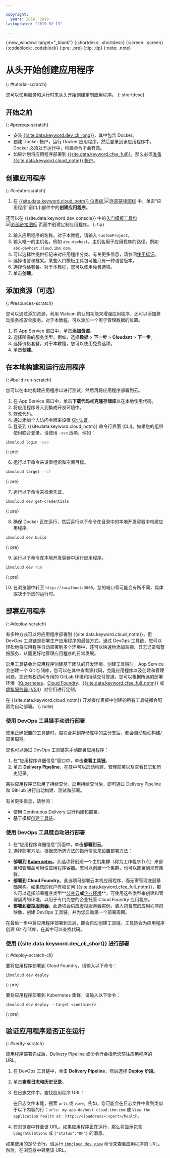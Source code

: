 ```yaml
---

copyright:
  years: 2016, 2019
lastupdated: "2019-02-13"

---
```


{:new_window: target="_blank"}
{:shortdesc: .shortdesc}
{:screen: .screen}
{:codeblock: .codeblock}
{:pre: .pre}
{:tip: .tip}
{:note: .note}

# 从头开始创建应用程序
{: #tutorial-scratch}

您可以使用服务和运行时来从头开始创建定制应用程序。
{: shortdesc}

## 开始之前
{: #prereqs-scratch}

* 安装 [{{site.data.keyword.dev_cli_long}}](/docs/cli/index.html#overview)，其中包含 Docker。 
* 创建 Docker 帐户，运行 Docker 应用程序，然后登录到该应用程序中。Docker 必须处于运行中，构建命令才会有效。
* 如果计划将应用程序部署到 [{{site.data.keyword.cfee_full}}](/docs/cloud-foundry/index.html#about)，那么必须[准备 {{site.data.keyword.cloud_notm}} 帐户](/docs/cloud-foundry/prepare-account.html#prepare)。

## 创建应用程序
{: #create-scratch}

1. 在 [{{site.data.keyword.cloud_notm}} 仪表板 ![外部链接图标](../../icons/launch-glyph.svg "外部链接图标")](https://cloud.ibm.com) 中，单击“应用程序”窗口小部件中的**创建应用程序**。

  还可以在 {{site.data.keyword.dev_console}} 中的[入门模板工具包 ![外部链接图标](../../icons/launch-glyph.svg "外部链接图标")](https://{DomainName}/developer/appservice/starter-kits/) 页面中创建定制应用程序。
  {: tip}

2. 输入应用程序的名称。对于本教程，请输入 `CustomProject`。
3. 输入唯一的主机名，例如 `abc-devhost`。主机名用于应用程序的路径，例如 `abc-devhost.cloud.ibm.com`。
4. 可以选择性提供标记来对应用程序分类。有关更多信息，请参阅[使用标记](/docs/resources/tagging_resources.html#tag)。
5. 选择语言和框架。某些入门模板工具包可能只有一种语言版本。
6. 选择价格套餐。对于本教程，您可以使用免费选项。
7. 单击**创建**。

## 添加资源（可选）
{: #resources-scratch}

您可以通过添加资源，利用 Watson 的认知功能来增强应用程序，还可以添加移动服务或安全服务。对于本教程，可以添加一个用于管理数据的位置。

1. 在 App Service 窗口中，单击**添加资源**。
2. 选择所需的服务类型。例如，选择**数据** > **下一步** > **Cloudant** > **下一步**。
3. 选择价格套餐。对于本教程，您可以使用免费选项。
4. 单击**创建**。

## 在本地构建和运行应用程序
{: #build-run-scratch}

您可以在本地构建应用程序以进行测试，然后再将应用程序部署到云。

1. 在 App Service 窗口中，单击**下载代码**或**克隆存储库**以在本地使用代码。
2. 将应用程序导入到集成开发环境中。
3. 修改代码。
4. 通过添加个人访问令牌来设置 [Git 认证](/docs/services/ContinuousDelivery/git_working.html#git_authentication)。
5. 登录到 {{site.data.keyword.cloud_notm}} 命令行界面 (CLI)。如果您的组织使用联合登录，请使用 `-sso` 选项，例如：

  ```bash
  ibmcloud login -sso
  ```
  {: pre}

6. 运行以下命令来设置组织和空间目标。

  ```bash
  ibmcloud target --cf
  ```
  {: pre}

7. 运行以下命令来检索凭证。

  ```bash
  ibmcloud dev get-credentials
  ```
  {: pre}

8. 确保 Docker 正在运行，然后运行以下命令在目录中的本地开发容器中构建应用程序。

  ```bash
ibmcloud dev build
```
  {: pre}

9. 运行以下命令在本地开发容器中运行应用程序。

  ```bash
ibmcloud dev run
```
  {: pre}

10. 在浏览器中转至 `http://localhost:3000`。您的端口号可能会有所不同，具体取决于所选的运行时。

## 部署应用程序
{: #deploy-scratch}

有多种方式可以将应用程序部署到 {{site.data.keyword.cloud_notm}}，但 DevOps 工具链是部署生产应用程序的最佳方式。通过 DevOps 工具链，您可以轻松地将应用程序自动部署到多个环境中，还可以快速地添加监视、日志记录和警报服务，从而更好地管理应用程序的日常发展。

启用工具链会为应用程序创建基于团队的开发环境。创建工具链时，App Service 会创建一个 Git 存储库，您可以在其中查看源代码，克隆应用程序以及创建和管理问题。您还有权访问专用的 GitLab 环境和持续交付管道。您可以根据所选的部署环境（[Kubernetes](/docs/containers/container_index.html#container_index)、[Cloud Foundry](/docs/cloud-foundry-public/about-cf.html#about-cf)、[{{site.data.keyword.cfee_full_notm}}](/docs/cloud-foundry/index.html#about) 或[虚拟服务器 (VSI)](/docs/vsi/vsi_index.html)）对它们进行定制。

在 {{site.data.keyword.cloud_notm}} 开发者仪表板中创建的所有工具链都会配置为自动部署。
{: note}

### 使用 DevOps 工具链手动进行部署

使用正确配置的工具链时，每次合并到存储库中的主分支后，都会自动启动构建/部署周期。 

您也可以通过 DevOps 工具链来手动部署应用程序：

1. 在“应用程序详细信息”窗口中，单击**查看工具链**。
2. 单击 **Delivery Pipeline**，在其中可以启动构建、管理部署以及查看日志和历史记录。

某些应用程序已启用了持续交付。启用持续交付后，即可通过 Delivery Pipeline 和 GitHub 进行自动构建、测试和部署。

有关更多信息，请参阅：
* 使用 Continuous Delivery 进行[构建和部署](/docs/services/ContinuousDelivery/pipeline_build_deploy.html#deliverypipeline_build_deploy)。
* 基于模板[创建工具链](/docs/services/ContinuousDelivery/toolchains_working.html#toolchains_getting_started)。

### 使用 DevOps 工具链自动进行部署

1. 在“应用程序详细信息”页面中，单击**部署到云**。
2. 选择部署方法。根据您所选方法的指示信息来设置部署方法：
  * **部署到 [Kubernetes](/docs/apps/deploying/containers.html#containers)**。此选项将创建一个主机集群（称为工作程序节点）来部署和管理高可用性应用程序容器。您可以创建一个集群，也可以部署到现有集群。
  * **部署到 Cloud Foundry**。此选项可部署云本机应用程序，而无需管理底层基础架构。如果您的帐户有权访问 {{site.data.keyword.cfee_full_notm}}，那么可以选择部署程序类型**[公共云](/docs/cloud-foundry-public/about-cf.html#about-cf)**或**[企业环境](/docs/cloud-foundry-public/cfee.html#cfee)**，可使用这些类型来创建和管理隔离的环境，以用于专门为您的企业托管 Cloud Foundry 应用程序。
  * **部署到[虚拟服务器](/docs/apps/vsi-deploy.html#vsi-deploy)**。此选项会供应虚拟服务器实例，装入包含您的应用程序的映像，创建 DevOps 工具链，并为您启动第一个部署周期。

在最后一步中将应用程序部署到云后，即会自动创建工具链。工具链会为应用程序创建 Git 存储库，在其中可以查找代码。 

### 使用 {{site.data.keyword.dev_cli_short}} 进行部署
{: #deploy-scratch-cli}

要将应用程序部署到 Cloud Foundry，请输入以下命令：
```
ibmcloud dev deploy
```
{: pre}

要将应用程序部署到 Kubernetes 集群，请输入以下命令：
```
ibmcloud dev deploy --target <container>
```
{: pre}

## 验证应用程序是否正在运行
{: #verify-scratch}

应用程序部署完成后，Delivery Pipeline 或命令行会指示您前往应用程序的 URL。

1. 在 DevOps 工具链中，单击 **Delivery Pipeline**，然后选择 **Deploy 阶段**。
2. 单击**查看日志和历史记录**。
3. 在日志文件中，查找应用程序 URL：

    在日志文件末尾，搜索 `urls` 或 `view`。例如，您可能会在日志文件中看到类似于以下内容的行：`urls: my-app-devhost.cloud.ibm.com` 或 `View the application health at: http://<ipaddress>:<port>/health`。

4. 在浏览器中转至该 URL。如果应用程序正在运行，那么将显示包含 `Congratulations` 或 `{"status":"UP"}` 的消息。

如果使用的是命令行，请运行 [`ibmcloud dev view`](/docs/cli/idt/commands.html#view) 命令来查看应用程序的 URL。然后，在浏览器中转至该 URL。
